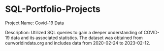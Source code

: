 # SQL-Portfolio-Projects

Project Name:  Covid-19 Data

Description:  Utilized SQL queries to gain a deeper understanding of COVID-19 data and its associated statistics. The dataset was obtained from ourworldindata.org and includes data from 2020-02-24 to 2023-02-12.
